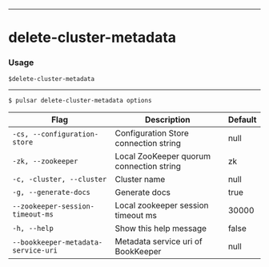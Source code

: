 ------------

# delete-cluster-metadata

### Usage

`$delete-cluster-metadata`

------------

```shell
$ pulsar delete-cluster-metadata options
```

| Flag                                | Description                              | Default |
|-------------------------------------|------------------------------------------|---------|
| `-cs, --configuration-store`        | Configuration Store connection string    | null    |
| `-zk, --zookeeper`                  | Local ZooKeeper quorum connection string | zk      |
| `-c, -cluster, --cluster`           | Cluster name                             | null    |
| `-g, --generate-docs`               | Generate docs                            | true    |
| `--zookeeper-session-timeout-ms`    | Local zookeeper session timeout ms       | 30000   |
| `-h, --help`                        | Show this help message                   | false   |
| `--bookkeeper-metadata-service-uri` | Metadata service uri of BookKeeper       | null    |

